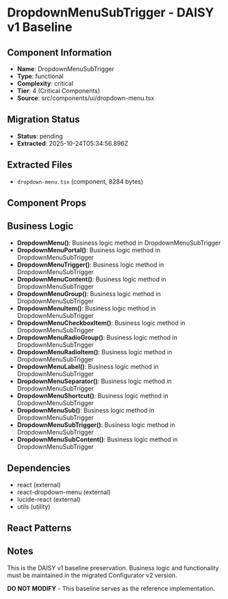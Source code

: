 # DropdownMenuSubTrigger - DAISY v1 Baseline

## Component Information

- **Name**: DropdownMenuSubTrigger
- **Type**: functional
- **Complexity**: critical
- **Tier**: 4 (Critical Components)
- **Source**: src/components/ui/dropdown-menu.tsx

## Migration Status

- **Status**: pending
- **Extracted**: 2025-10-24T05:34:56.896Z

## Extracted Files

- `dropdown-menu.tsx` (component, 8284 bytes)

## Component Props



## Business Logic

- **DropdownMenu()**: Business logic method in DropdownMenuSubTrigger
- **DropdownMenuPortal()**: Business logic method in DropdownMenuSubTrigger
- **DropdownMenuTrigger()**: Business logic method in DropdownMenuSubTrigger
- **DropdownMenuContent()**: Business logic method in DropdownMenuSubTrigger
- **DropdownMenuGroup()**: Business logic method in DropdownMenuSubTrigger
- **DropdownMenuItem()**: Business logic method in DropdownMenuSubTrigger
- **DropdownMenuCheckboxItem()**: Business logic method in DropdownMenuSubTrigger
- **DropdownMenuRadioGroup()**: Business logic method in DropdownMenuSubTrigger
- **DropdownMenuRadioItem()**: Business logic method in DropdownMenuSubTrigger
- **DropdownMenuLabel()**: Business logic method in DropdownMenuSubTrigger
- **DropdownMenuSeparator()**: Business logic method in DropdownMenuSubTrigger
- **DropdownMenuShortcut()**: Business logic method in DropdownMenuSubTrigger
- **DropdownMenuSub()**: Business logic method in DropdownMenuSubTrigger
- **DropdownMenuSubTrigger()**: Business logic method in DropdownMenuSubTrigger
- **DropdownMenuSubContent()**: Business logic method in DropdownMenuSubTrigger

## Dependencies

- react (external)
- react-dropdown-menu (external)
- lucide-react (external)
- utils (utility)

## React Patterns



## Notes

This is the DAISY v1 baseline preservation. Business logic and functionality
must be maintained in the migrated Configurator v2 version.

**DO NOT MODIFY** - This baseline serves as the reference implementation.
